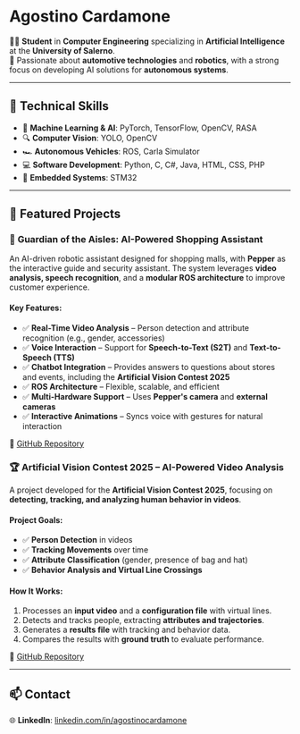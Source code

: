 # Agostino Cardamone

👨‍💻 **Student** in **Computer Engineering** specializing in **Artificial Intelligence** at the **University of Salerno**.  
🚗 Passionate about **automotive technologies** and **robotics**, with a strong focus on developing AI solutions for **autonomous systems**.

---

## 🔧 Technical Skills
- 🧠 **Machine Learning & AI**: PyTorch, TensorFlow, OpenCV, RASA
- 🔍 **Computer Vision**: YOLO, OpenCV
- 🏎️ **Autonomous Vehicles**: ROS, Carla Simulator
- 💻 **Software Development**: Python, C, C#, Java, HTML, CSS, PHP
- 🔌 **Embedded Systems**: STM32

---

## 📌 Featured Projects

### 🤖 **Guardian of the Aisles: AI-Powered Shopping Assistant**
An AI-driven robotic assistant designed for shopping malls, with **Pepper** as the interactive guide and security assistant. The system leverages **video analysis, speech recognition**, and a **modular ROS architecture** to improve customer experience.

#### Key Features:
- ✅ **Real-Time Video Analysis** – Person detection and attribute recognition (e.g., gender, accessories)
- ✅ **Voice Interaction** – Support for **Speech-to-Text (S2T)** and **Text-to-Speech (TTS)**
- ✅ **Chatbot Integration** – Provides answers to questions about stores and events, including the **Artificial Vision Contest 2025**
- ✅ **ROS Architecture** – Flexible, scalable, and efficient
- ✅ **Multi-Hardware Support** – Uses **Pepper's camera** and **external cameras**
- ✅ **Interactive Animations** – Syncs voice with gestures for natural interaction

🔗 [GitHub Repository](https://github.com/Crostino14/Cognitive-Robotics-Group-4)

### 🏆 **Artificial Vision Contest 2025 – AI-Powered Video Analysis**
A project developed for the **Artificial Vision Contest 2025**, focusing on **detecting, tracking, and analyzing human behavior in videos**.

#### Project Goals:
- ✅ **Person Detection** in videos
- ✅ **Tracking Movements** over time
- ✅ **Attribute Classification** (gender, presence of bag and hat)
- ✅ **Behavior Analysis and Virtual Line Crossings**

#### How It Works:
1. Processes an **input video** and a **configuration file** with virtual lines.
2. Detects and tracks people, extracting **attributes and trajectories**.
3. Generates a **results file** with tracking and behavior data.
4. Compares the results with **ground truth** to evaluate performance.

🔗 [GitHub Repository](https://github.com/Crostino14/Artificial-Vision-Group-4)

---

## 📫 Contact

🌐 **LinkedIn**: [linkedin.com/in/agostinocardamone](https://linkedin.com/in/agostinocardamone)
